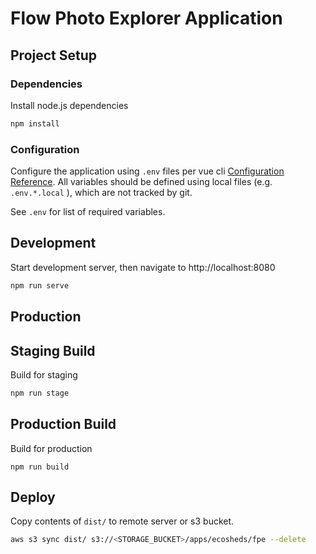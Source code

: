 # Flow Photo Explorer Application

## Project Setup

### Dependencies

Install node.js dependencies

```sh
npm install
```

### Configuration

Configure the application using `.env` files per vue cli [Configuration Reference](https://cli.vuejs.org/config/). All variables should be defined using local files (e.g. `.env.*.local` ), which are not tracked by git.

See `.env` for list of required variables.

## Development

Start development server, then navigate to http://localhost:8080

```sh
npm run serve
```

## Production

## Staging Build

Build for staging

```sh
npm run stage
```

## Production Build

Build for production

```
npm run build
```

## Deploy

Copy contents of `dist/` to remote server or s3 bucket.

```sh
aws s3 sync dist/ s3://<STORAGE_BUCKET>/apps/ecosheds/fpe --delete
```
